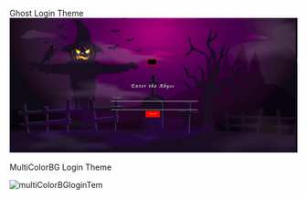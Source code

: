 Ghost Login Theme
![ghostLoginTem](./ghostlogin/ghostLoginTem.jpg)

MultiColorBG Login Theme

![multiColorBGloginTem](https://github.com/thowfickofficial/LoginPage_Category/assets/141597540/80896794-75cb-4089-8067-e50a8596aa7f)
